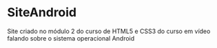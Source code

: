 # SiteAndroid
 Site criado no módulo 2 do curso de HTML5 e CSS3 do curso em vídeo falando sobre o sistema operacional Android
